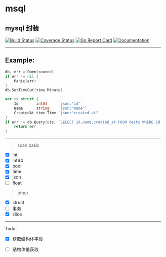 # msql
## mysql 封装

[![Build Status](https://github.com/oamazing/msql/actions/workflows/go.yml/badge.svg)](https://github.com/oamazing/msql/actions/workflows/go.yml)
[![Coverage Status](https://coveralls.io/repos/github/oamazing/msql/badge.svg?branch=main)](https://coveralls.io/github/oamazing/msql)
[![Go Report Card](https://goreportcard.com/badge/github.com/oamazing/msql)](https://goreportcard.com/report/github.com/oamazing/msql)
[![Documentation](https://pkg.go.dev/badge/github.com/oamazing/msql)](https://pkg.go.dev/github.com/oamazing/msql@v0.0.3)

---
## Example:
```go
db, err = Open(source)
if err != nil {
    Panic(err)
}
db.SetTimeOut(time.Minute)

var ts struct {
    Id        int64     `json:"id"`
    Name      string    `json:"name"`
    CreatedAt time.Time `json:"created_at"`
}
if err := db.Query(&ts, `SELECT id,name,created_at FROM tests WHERE id = 1`); err != nil {
    return err
}
```
---

> scan basic
- [x] int
- [x] int64 
- [x] bool
- [x] time
- [x] json
- [ ] float
> other
- [x] struct
- [ ] 事务
- [x] slice

---

Todo:

- [x] 获取结构体字段
- [ ] 结构体值获取


